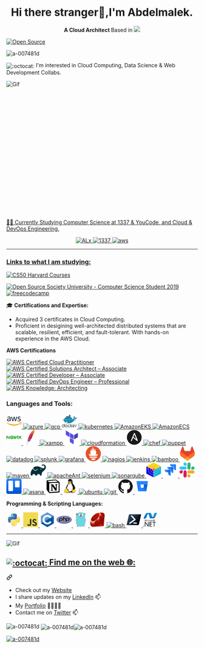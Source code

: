 <h1 align="center">Hi there stranger👋,I'm Abdelmalek.</h1>
<p>
    <center>
      <strong>
        <bold>A Cloud Architect</bold>
      </strong>
<!-- moroccan flag -->
      Based in
      <a target="_blank" rel="noopener noreferrer nofollow" href="https://camo.githubusercontent.com/243aa3eaf36fe291b09c5dffc9e45c97fa59f826d7d6241f1b381c6b86a26c81/68747470733a2f2f63646e2d69636f6e732d706e672e666c617469636f6e2e636f6d2f3531322f3139372f3139373535312e706e67">
        <img src="https://camo.githubusercontent.com/243aa3eaf36fe291b09c5dffc9e45c97fa59f826d7d6241f1b381c6b86a26c81/68747470733a2f2f63646e2d69636f6e732d706e672e666c617469636f6e2e636f6d2f3531322f3139372f3139373535312e706e67" width="13" data-canonical-src="https://cdn-icons-png.flaticon.com/512/197/197551.png" style="max-width: 100%;"></a>
    </center>
</p>   

<!-- CONTRIBUTOR BADGE -->
<p>
  <a href="#github-repositories"><img     
src="https://camo.githubusercontent.com/50b7359617be4555b7d3aa6db8cbe3a10cff5f43384a6912cc139ffa5e288282/68747470733a2f2f696d672e736869656c64732e696f2f62616467652f4f70656e253230536f757263652d436f6e7472696275746f722d707572706c65" alt="Open Source" data-canonical-src="https://img.shields.io/badge/Open%20Source-Contributor-purple" style="max-width: 100%;"></a>
</p>

<p align="left"> <img src="https://komarev.com/ghpvc/?username=a-007481d&label=Profile%20views&color=690eb4&style=flat" alt="a-007481d" /> </p>

<!-- GITHUB EMOJI -->
<p>
    <img class="emoji" title=":octocat:" alt=":octocat:" src="https://github.githubassets.com/images/icons/emoji/octocat.png" height="20" width="20" align="absmiddle">
I'm interested in Cloud Computing, Data Science & Web Development Collabs.
</p>

<!-- 8bit GIF -->

<div dir="auto">
	<animated-image data-catalyst="" style="width: 100%;"><a target="_blank" rel="noopener noreferrer nofollow" href="https://user-images.githubusercontent.com/5251806/172527073-8b11f1a9-c1c9-4d25-b18b-93aa1e37f2de.gif" data-target="animated-image.originalLink"><img align="center" alt="Gif" height="350" src="https://user-images.githubusercontent.com/5251806/172527073-8b11f1a9-c1c9-4d25-b18b-93aa1e37f2de.gif" style="max-width: 100%; display: inline-block;" data-target="animated-image.originalImage"></a>
      <span class="AnimatedImagePlayer" data-target="animated-image.player" hidden="">
        <a data-target="animated-image.replacedLink" class="AnimatedImagePlayer-images" href="https://user-images.githubusercontent.com/5251806/172527073-8b11f1a9-c1c9-4d25-b18b-93aa1e37f2de.gif" target="_blank">       
</div>

<p>🧑‍💻 Currently Studying Computer Science at 1337 & YouCode, and Cloud & DevOps Engineering.</p>

<!-- BIG ASS LOGOS -->

<p align="center" dir="auto">
  <img width=250px src="https://avatars.githubusercontent.com/u/108390987?s=280&v=4" alt="ALx" height="200" style="max-width: 100%;">
  <img width=250px src="https://camo.githubusercontent.com/4ec723080b83573e186d5b9e9fd231db53511e36790b4b724674f2deab8b3330/68747470733a2f2f656e637279707465642d74626e302e677374617469632e636f6d2f696d616765733f713d74626e3a414e6439476354526d2d696b5067437148466957756768584b57703867683834674e6a437a5736632d6653635757384c7374472d7353616d545f4e473549664b4d44636b616545644b317326757371703d434155" alt="1337" height="200" style="max-width: 100%;">
  <img width=250px src="https://www.svgrepo.com/show/376356/aws.svg" alt="aws" height="200" style="max-width: 100%;">

-------

<!-- Links to courses -->
<div>
<p dir="auto"><strong><h3>Links to what I am studying:</h3></strong></p>
  <p dir="auto"><a href="https://pll.harvard.edu/course/cs50-introduction-computer-science"><img src="https://camo.githubusercontent.com/8c26da7a5e3a24db596926b07f22e240a4a911de5edc0d35f928aa434d26bd38/68747470733a2f2f696d672e736869656c64732e696f2f62616467652f4353353048617276617264253230436f75727365732d436f6d706c657465642d726564" alt="CS50 Harvard Courses" data-canonical-src="https://img.shields.io/badge/CS50Harvard%20Courses-Completed-red" style="max-width: 100%;"></a></p>
	
 <p dir="auto"><a href="https://github.com/ossu/computer-science"><img src="https://camo.githubusercontent.com/001747432481c4e93c0e779840804a8f566cd62a97ab06fcbaba7c6497b67fd1/68747470733a2f2f696d672e736869656c64732e696f2f62616467652f4f5353552d636f6d70757465722d2d736369656e63652d626c75652e737667" alt="Open Source Society University - Computer Science Student 2019" data-canonical-src="https://img.shields.io/badge/OSSU-computer--science-blue.svg" style="max-width: 100%;"></a> 
 <a target="_blank" rel="noopener noreferrer nofollow" href="https://www.freecodecamp.org/learn/2022/responsive-web-design/#learn-html-by-building-a-cat-photo-app"><img src="https://img.shields.io/badge/FreeCodeCamp-%2F?logo=freecodecamp&color=black" alt="freecodecamp" data-canonical-src="https://img.shields.io/badge/FreeCodeCamp-%2F?logo=freecodecamp&color=black" style="max-width: 100%;"></a> 
</div>

<!-- CERTIFICATIONS -->

<p dir="auto">🎓 <strong>Certifications and Expertise:</strong></p>
<ul dir="auto">
  <li>Acquired 3 certificates in <!-- diverse areas, including Cloud Computing, Computer Science and AI, showcasing a comprehensive skill set.</li> --> Cloud Computing.</li>
  <li>Proficient in desigining well-architected distributed systems that are scalable, resilient, efficient, and fault-tolerant. With hands-on experience in the AWS Cloud.</li>
  <!--<li>Holding two certificates from Harvard university in Computer Science</li> -->
  </ul>
<p dir="auto"><strong>AWS Certifications</strong></p>
<p dir="auto">
  <a href="https://www.credly.com/badges/095b727d-c089-4956-bd36-1dff7a074bdd" title="AWS Certified Cloud Practitioner" rel="nofollow"><img src="https://images.credly.com/size/120x120/images/00634f82-b07f-4bbd-a6bb-53de397fc3a6/image.png" alt="AWS Certified Cloud Practitioner" data-canonical-src="https://images.credly.com/size/120x120/images/441578ec-c0f3-46cc-95fc-86b27e90cf4f/image.png" style="max-width: 120%;"></a>  
  <a href="https://www.credly.com/org/amazon-web-services/badge/aws-certified-solutions-architect-associate" title="AWS Certified Solutions Architect – Associate" rel="nofollow"><img src="https://images.credly.com/size/120x120/images/0e284c3f-5164-4b21-8660-0d84737941bc/image.png" alt="AWS Certified Solutions Architect – Associate" data-canonical-src="https://images.credly.com/images/0e284c3f-5164-4b21-8660-0d84737941bc/image.png" style="max-width: 100%;"></a>  
  <a href="https://www.credly.com/org/amazon-web-services/badge/aws-certified-developer-associate" title="AWS Certified Developer – Associate" rel="nofollow"><img src="https://images.credly.com/size/120x120/images/b9feab85-1a43-4f6c-99a5-631b88d5461b/image.png" alt="AWS Certified Developer – Associate" data-canonical-src="https://images.credly.com/size/120x120/images/b9feab85-1a43-4f6c-99a5-631b88d5461b/image.png" style="max-width: 100%;"></a> 
  <a href="https://www.credly.com/org/amazon-web-services/badge/aws-certified-devops-engineer-professional" title="AWS Certified DevOps Engineer – Professional" rel="nofollow"><img src="https://images.credly.com/size/120x120/images/bd31ef42-d460-493e-8503-39592aaf0458/image.png" alt="AWS Certified DevOps Engineer – Professional" data-canonical-src="https://images.credly.com/size/120x120/images/bd31ef42-d460-493e-8503-39592aaf0458/image.png" style="max-width: 100%;"></a>   
  <a href="https://www.credly.com/badges/aaff2bc6-d653-4510-8606-45593fc2ebcc"title="AWS Knowledge: Architecting" rel="nofollow"><img src="https://images.credly.com/size/125x125/images/519a6dba-f145-4c1a-85a2-1d173d6898d9/image.png" alt="AWS Knowledge: Architecting" data-canonical-src="https://images.credly.com/size/125x125/images/5bdd6a39-3e03-4444-9510-ecff80c9ce79/image.png" style="max-width: 100%;"></a>
  

<!-- Other Provider-Certs HERE -->



<!-- TOOLS & TECHNOLOGIES -->

<h3 align="left">Languages and Tools:</h3>
<p align="left"> 
	<a href="https://aws.amazon.com" target="_blank" rel="noreferrer"> <img src="https://raw.githubusercontent.com/devicons/devicon/master/icons/amazonwebservices/amazonwebservices-original-wordmark.svg" alt="aws" width="40" height="40"/> </a> <a href="https://azure.microsoft.com/en-in/" target="_blank" rel="noreferrer"> <img src="https://www.vectorlogo.zone/logos/microsoft_azure/microsoft_azure-icon.svg" alt="azure" width="40" height="40"/> </a> <a href="https://cloud.google.com" target="_blank" rel="noreferrer"> <img src="https://www.vectorlogo.zone/logos/google_cloud/google_cloud-icon.svg" alt="gcp" width="40" height="40"/> </a><a href="https://www.docker.com/" target="_blank" rel="noreferrer"> <img src="https://raw.githubusercontent.com/devicons/devicon/master/icons/docker/docker-original-wordmark.svg" alt="docker" width="40" height="40"/> </a> <a href="https://kubernetes.io" target="_blank" rel="noreferrer"> <img src="https://www.vectorlogo.zone/logos/kubernetes/kubernetes-icon.svg" alt="kubernetes" width="40" height="40"/> </a> <a href="https://aws.amazon.com/eks/" target="_blank" rel="noreferrer"> <img src="https://static-00.iconduck.com/assets.00/amazon-eks-icon-1823x2048-53p7vv52.png" alt="AmazonEKS" width="39" height="40"/> </a> <a href="https://aws.amazon.com/ecs/" target="_blank" rel="noreferrer"> <img src="https://static-00.iconduck.com/assets.00/amazon-ecs-color-icon-481x512-uy1j6sqj.png" alt="AmazonECS" width="40" height="40"/> </a><a href="https://nginx.org/en/docs/" target="_blank" rel="noreferrer"> <img src="https://raw.githubusercontent.com/devicons/devicon/master/icons/nginx/nginx-original.svg" alt="nginx" width="40" height="40"/> </a> <a href="https://httpd.apache.org/" target="_blank" rel="noreferrer"> <img src="https://raw.githubusercontent.com/devicons/devicon/master/icons/apache/apache-original.svg" alt="apache" width="40" height="40"/> </a> <a href="https://www.apachefriends.org/" target="_blank" rel="noreferrer"> <img src="https://cdn.worldvectorlogo.com/logos/xampp.svg" alt="xampp" width="40" height="40"/> </a><a href="https://www.terraform.io/" target="_blank" rel="noreferrer"> <img src="https://raw.githubusercontent.com/devicons/devicon/master/icons/terraform/terraform-original.svg" alt="terraform" width="40" height="40"/> </a> <a href="https://aws.amazon.com/cloudformation/" target="_blank" rel="noreferrer"> <img src="https://assets-global.website-files.com/5fa44156cdbcd019ca4c5da7/61cbd1b19527649b523ceb11_aws-cloudformation.png" alt="cloudformation" width="40" height="40"/> </a> <a href="https://www.ansible.com/" target="_blank" rel="noreferrer"> <img src="https://raw.githubusercontent.com/devicons/devicon/master/icons/ansible/ansible-original.svg" alt="ansible" width="40" height="40"/> </a> <a href="https://www.chef.io/" target="_blank" rel="noreferrer"> <img src="https://upload.wikimedia.org/wikipedia/commons/thumb/8/8a/Chef_logo.svg/1083px-Chef_logo.svg.png" alt="chef" width="40" height="40"/> </a> <a href="https://www.puppet.com/" target="_blank" rel="noreferrer"> <img src="https://www.puppet.com/sites/default/themes/custom/puppet/logo.svg" alt="puppet" width="40" height="40"/> </a><a href="https://www.datadoghq.com/" target="_blank" rel="noreferrer"> <img src="https://www.svgrepo.com/show/353635/datadog.svg" alt="datadog" width="40" height="40"/> </a>
<a href="https://www.splunk.com/" target="_blank" rel="noreferrer"> <img src="https://www.svgrepo.com/show/448250/splunk.svg" alt="splunk" width="40" height="40"/> </a>
<a href="https://grafana.com" target="_blank" rel="noreferrer"> <img src="https://www.vectorlogo.zone/logos/grafana/grafana-icon.svg" alt="grafana" width="40" height="40"/> </a> <a href="https://prometheus.io/" target="_blank" rel="noreferrer"> <img src="https://raw.githubusercontent.com/devicons/devicon/master/icons/prometheus/prometheus-original.svg" alt="prometheus" width="40" height="40"/> </a> <a href="https://www.nagios.org/" target="_blank" rel="noreferrer"> <img src="https://encrypted-tbn0.gstatic.com/images?q=tbn:ANd9GcRMGZzeM77O7dRvyHl3AyGf6bFHYOueAHpPfux826phuQ&s" alt="nagios" width="40" height="40"/> </a><a href="https://www.jenkins.io" target="_blank" rel="noreferrer"> <img src="https://www.vectorlogo.zone/logos/jenkins/jenkins-icon.svg" alt="jenkins" width="40" height="40"/> </a> <a href="https://www.atlassian.com/software/bamboo" target="_blank" rel="noreferrer"> <img src="https://www.svgrepo.com/show/353473/bamboo.svg" alt="bamboo" width="40" height="40"/> </a>
<a href="https://about.gitlab.com/" target="_blank" rel="noreferrer"> <img src="https://raw.githubusercontent.com/devicons/devicon/master/icons/gitlab/gitlab-original.svg" alt="gitlab" width="40" height="40"/> </a><a href="https://maven.apache.org/" target="_blank" rel="noreferrer"> <img src="https://www.svgrepo.com/show/354051/maven.svg" alt="maven" width="40" height="40"/> </a> 
<a href="https://gradle.org/" target="_blank" rel="noreferrer"> <img src="https://raw.githubusercontent.com/devicons/devicon/master/icons/gradle/gradle-original.svg" alt="gradle" width="40" height="40"/> </a> <a href="https://ant.apache.org/" target="_blank" rel="noreferrer"> <img src="https://www.vectorlogo.zone/logos/apache_ant/apache_ant-official.svg" alt="apacheAnt" width="40" height="40"/> </a><a href="https://www.selenium.dev/" target="_blank" rel="noreferrer"> <img src="https://www.svgrepo.com/show/354321/selenium.svg" alt="selenium" width="40" height="40"/> </a>
<a href="https://www.sonarsource.com/products/sonarqube/" target="_blank" rel="noreferrer"> <img src="https://raw.githubusercontent.com/detain/svg-logos/master/svg/s/sonarqube-1.svg" alt="sonarqube" width="40" height="40"/> </a> <a href="https://trivy.dev/" target="_blank" rel="noreferrer"> <img src="https://raw.githubusercontent.com/aquasecurity/trivy-docker-extension/main/trivy.svg" alt="trivy" width="40" height="40"/> </a><a href="https://www.atlassian.com/software/jira" target="_blank" rel="noreferrer"> <img src="https://raw.githubusercontent.com/devicons/devicon/master/icons/jira/jira-original.svg" alt="jira" width="40" height="40"/> </a> 
<a href="https://slack.com/" target="_blank" rel="noreferrer"> <img src="https://raw.githubusercontent.com/devicons/devicon/master/icons/slack/slack-original.svg" alt="slack" width="40" height="40"/> </a> <a href="https://trello.com/" target="_blank" rel="noreferrer"> <img src="https://raw.githubusercontent.com/devicons/devicon/master/icons/trello/trello-original.svg" alt="trello" width="40" height="40"/> </a>
<a href="https://asana.com/" target="_blank" rel="noreferrer"> <img src="https://www.svgrepo.com/show/353425/asana.svg" alt="asana" width="40" height="40"/> </a>
<a href="https://www.notion.so/" target="_blank" rel="noreferrer"> <img src="https://raw.githubusercontent.com/devicons/devicon/master/icons/notion/notion-original.svg" alt="notion" width="40" height="40"/> </a><a href="https://www.linux.org/" target="_blank" rel="noreferrer"> <img src="https://raw.githubusercontent.com/devicons/devicon/master/icons/linux/linux-original.svg" alt="linux" width="40" height="40"/> </a> <a href="https://ubuntu.com/" target="_blank" rel="noreferrer"> <img src="https://www.svgrepo.com/show/355338/ubuntu.svg" alt="ubuntu" width="40" height="40"/> </a><a href="https://git-scm.com/" target="_blank" rel="noreferrer"> <img src="https://www.vectorlogo.zone/logos/git-scm/git-scm-icon.svg" alt="git" width="40" height="40"/> </a><a href="https://github.com/A-007481D/" target="_blank" rel="noreferrer"> <img src="https://raw.githubusercontent.com/devicons/devicon/master/icons/github/github-original.svg" alt="github" width="40" height="40"/> </a> <a href="https://bitbucket.org/" target="_blank" rel="noreferrer"> <img src="https://raw.githubusercontent.com/devicons/devicon/master/icons/bitbucket/bitbucket-original.svg" alt="bitbucket" width="40" height="40"/> </a> 

**Programming & Scripting Languages:**

<a href="https://www.python.org" target="_blank" rel="noreferrer"> <img src="https://raw.githubusercontent.com/devicons/devicon/master/icons/python/python-original.svg" alt="python" width="40" height="40"/> </a> <a href="https://developer.mozilla.org/en-US/docs/Web/JavaScript" target="_blank" rel="noreferrer"> <img src="https://raw.githubusercontent.com/devicons/devicon/master/icons/javascript/javascript-original.svg" alt="javascript" width="40" height="40"/> </a> <a href="https://www.cprogramming.com/" target="_blank" rel="noreferrer"> <img src="https://raw.githubusercontent.com/devicons/devicon/master/icons/c/c-original.svg" alt="c" width="40" height="40"/> </a> <a href="https://www.php.net" target="_blank" rel="noreferrer"> <img src="https://raw.githubusercontent.com/devicons/devicon/master/icons/php/php-original.svg" alt="php" width="40" height="40"/> </a> <a href="https://golang.org" target="_blank" rel="noreferrer"> <img src="https://raw.githubusercontent.com/devicons/devicon/master/icons/go/go-original.svg" alt="go" width="40" height="40"/> </a><a href="https://www.ruby-lang.org/en/" target="_blank" rel="noreferrer"> <img src="https://raw.githubusercontent.com/devicons/devicon/master/icons/ruby/ruby-original.svg" alt="ruby" width="40" height="40"/> </a> <a href="https://www.gnu.org/software/bash/" target="_blank" rel="noreferrer"> <img src="https://www.vectorlogo.zone/logos/gnu_bash/gnu_bash-icon.svg" alt="bash" width="40" height="40"/> <a href="https://learn.microsoft.com/en-us/powershell/" target="_blank" rel="noreferrer"> <img src="https://raw.githubusercontent.com/devicons/devicon/master/icons/powershell/powershell-original.svg" alt="powershell" width="40" height="40"/> </a> <a href="https://dotnet.microsoft.com/" target="_blank" rel="noreferrer"> <img src="https://raw.githubusercontent.com/devicons/devicon/master/icons/dot-net/dot-net-original-wordmark.svg" alt="dotnet" width="40" height="40"/> </a> 
<!--<a href="https://flask.palletsprojects.com/en/3.0.x/" target="_blank" rel="noreferrer"> <img src="https://raw.githubusercontent.com/devicons/devicon/master/icons/flask/flask-original.svg" alt="flask" width="40" height="40"/> </a> -->




-------

<!--
 <p dir="auto"><strong>MORE Tools 👀:</strong></p>

<p dir="auto">
	<a target="_blank" rel="noopener noreferrer nofollow" href="https://www.microsoft.com/en-us/power-platform/products/power-bi"><img src="https://img.shields.io/badge/PowerBI-yellow?logo=powerbi" alt="PowerBi" data-canonical-src="https://img.shields.io/badge/PowerBI-yellow?logo=powerbi" style="max-width: 100%;"></a> 
	<a target="_blank" rel="noopener noreferrer nofollow" href="https://www.microsoft.com/en-us/microsoft-365/excel"><img src="https://img.shields.io/badge/Microsoft%20Excel-blank?logo=microsoft%20excel" alt="Excel" data-canonical-src="https://img.shields.io/badge/Microsoft%20Excel-blank?logo=microsoft%20excel" style="max-width: 100%;"></a>
	<a target="_blank" rel="noopener noreferrer nofollow" href="https://numpy.org/doc/stable/"><img src="https://img.shields.io/badge/NumPy-blank?logo=Numpy&color=rgb(77%2C%20171%2C%20207)" alt="NumPy" data-canonical-src="https://img.shields.io/badge/NumPy-blank?logo=Numpy&color=rgb(77%2C%20171%2C%20207)" style="max-width: 100%;"></a>
	<a target="_blank" rel="noopener noreferrer nofollow" href="https://pandas.pydata.org/"><img src="https://img.shields.io/badge/pandas-color?logo=pandas&color=rgb(54%2C16%2C114)" alt="Pandas" data-canonical-src="https://img.shields.io/badge/pandas-color?logo=pandas&color=rgb(54%2C16%2C114)" style="max-width: 100%;"></a> 
	<a target="_blank" rel="noopener noreferrer nofollow" href="https://www.ansible.com/"><img src="https://img.shields.io/badge/Ansible-%2F?logo=ansible&color=rgb(0%2C0%2C0)" alt="Ansible" data-canonical-src="https://img.shields.io/badge/Ansible-%2F?logo=ansible&color=rgb(0%2C0%2C0)" style="max-width: 100%;"></a>
	<a target="_blank" rel="noopener noreferrer nofollow" href=""><img src="https://img.shields.io/badge/Jira-jira?logo=jira&color=rgb(0%2C%2082%2C%20204)" alt="Jira" data-canonical-src="https://img.shields.io/badge/Jira-jira?logo=jira&color=rgb(0%2C%2082%2C%20204)" style="max-width: 100%;"></a>
	<a target="_blank" rel="noopener noreferrer nofollow" href="https://trello.com/"><img src="https://img.shields.io/badge/Trello-%2F?logo=trello&color=rgb(0%2C%2082%2C%20204)" alt="Trello" data-canonical-src="https://img.shields.io/badge/Trello-%2F?logo=trello&color=rgb(0%2C%2082%2C%20204)" style="max-width: 100%;"></a>
	<a target="_blank" rel="noopener noreferrer nofollow" href="https://www.notion.so/"><img src="https://img.shields.io/badge/Notion-%2F?logo=notion&color=rgb(0%2C%200%2C%200)" alt="Notion" data-canonical-src="https://img.shields.io/badge/Notion-%2F?logo=notion&color=rgb(0%2C%200%2C%200)" style="max-width: 100%;"></a>
	<a target="_blank" rel="noopener noreferrer nofollow" href="https://code.visualstudio.com/"><img src="https://img.shields.io/badge/VS_Code-%2F?logo=visual%20studio%20code&logoColor=blue&labelColor=white&color=white" alt="VS CODE" data-canonical-src="https://img.shields.io/badge/VS_Code-%2F?logo=visual%20studio%20code&logoColor=blue&labelColor=white&color=white" style="max-width: 100%;"></a> </div>  
 -->
 
<div dir="auto">
	<animated-image data-catalyst="" style="width: 100%;"><a target="_blank" rel="noopener noreferrer nofollow" href="" data-target="animated-image.originalLink"><img align="center" alt="Gif" max-height: 100%; src="https://miro.medium.com/v2/resize:fit:1400/1*pCaz29jmBaD-KHaS4dlKaQ.gif" style="max-width: 100%; display: inline-block;" data-target="animated-image.originalImage"></a>
      <span class="AnimatedImagePlayer" data-target="animated-image.player" hidden="">
        <a data-target="animated-image.replacedLink" class="AnimatedImagePlayer-images" href="" target="_blank">       
</div>

<!-- BIG ASS OWL -->

<!-- <div dir="auto">
  <a target="_blank" rel="noopener noreferrer nofollow" href="https://camo.githubusercontent.com/fe754c47baa8b2172fc70171165d7411a770cd23098d349664ed5b2c81045b54/68747470733a2f2f6f776c6265727473696f2d726573697a65642e73332e616d617a6f6e6177732e636f6d2f506f707065722e7073642e66756c6c2e706e67"><img align="right" width="40%" src="https://camo.githubusercontent.com/fe754c47baa8b2172fc70171165d7411a770cd23098d349664ed5b2c81045b54/68747470733a2f2f6f776c6265727473696f2d726573697a65642e73332e616d617a6f6e6177732e636f6d2f506f707065722e7073642e66756c6c2e706e67" data-canonical-src="https://owlbertsio-resized.s3.amazonaws.com/Popper.psd.full.png" style="max-width: 100%;"></a> -->
</div>

<!-- PROJECTS -->

<!-- <p dir="auto">🚀 <strong>Project Highlights:</strong></p>
<ul dir="auto">
  <li>Spearheaded transformative projects such as "Urban Transportation Rejuvenated", "Moroccan currency converter", and "Coke-Machine", showcasing my ability to deliver impactful solutions.</li>
  <li>Currently engaged in ongoing initiatives like the "Bitcoin Price Index" and "Moroccan Traditional Food Restaurant Order Calculator", demonstrating a commitment to continuous innovation.</li>
  </ul> -->

<!-- EDUCATION & FORMATIONS -->

<!-- <p dir="auto">📚 <strong>Education Journey:</strong></p>
<ul dir="auto">
<li>Completed a rigorous Mathematics curriculum at the Open Source Society University, collaborating with prestigious institutions such as Harvard, MIT, and Arizona State University.</li>
<li>Pursuing an Engineer's degree in Data Science at ExploreAI Academy, specializing in ML, data analysis, and statistical modeling.</li>
<li>Completed the ALX Program, in which I have contributed actively to collaborative projects and honing teamwork and communication skills.</li>
</ul> -->

<!-- FIND ME ON THE WEB/LINKS -->

<div class="markdown-heading" dir="auto"><h2 class="heading-element" dir="auto"><img class="emoji" title=":octocat:" alt=":octocat:" src="https://github.githubassets.com/images/icons/emoji/octocat.png" height="20" width="20" align="absmiddle"> Find me on the web 🌐:</h2><a id="user-content-octocat-find-me-around-the-web-" class="anchor" aria-label="Permalink: :octocat: Find me on the web 🌐:" href="#octocat-find-me-around-the-web-"><svg class="octicon octicon-link" viewBox="0 0 16 16" version="1.1" width="16" height="16" aria-hidden="true"><path d="m7.775 3.275 1.25-1.25a3.5 3.5 0 1 1 4.95 4.95l-2.5 2.5a3.5 3.5 0 0 1-4.95 0 .751.751 0 0 1 .018-1.042.751.751 0 0 1 1.042-.018 1.998 1.998 0 0 0 2.83 0l2.5-2.5a2.002 2.002 0 0 0-2.83-2.83l-1.25 1.25a.751.751 0 0 1-1.042-.018.751.751 0 0 1-.018-1.042Zm-4.69 9.64a1.998 1.998 0 0 0 2.83 0l1.25-1.25a.751.751 0 0 1 1.042.018.751.751 0 0 1 .018 1.042l-1.25 1.25a3.5 3.5 0 1 1-4.95-4.95l2.5-2.5a3.5 3.5 0 0 1 4.95 0 .751.751 0 0 1-.018 1.042.751.751 0 0 1-1.042.018 1.998 1.998 0 0 0-2.83 0l-2.5 2.5a1.998 1.998 0 0 0 0 2.83Z"></path></svg></a></div>
<ul dir="auto">
  <li>Check out my <a href="" rel="nofollow">Website</a> </li>
  <li>I share updates on my <a href="https://www.linkedin.com/in/abdelmalek-labid/" rel="nofollow">LinkedIn</a> 📫</li>
  <li>My <a href="">Portfolio</a> 👨🏼‍💻💼</li>
  <li>Contact me on <a href="" rel="nofollow">Twitter</a> 📫</li>
  </ul>






 <!-- REACTIVATE LATER -->

<p><img align="left" src="https://github-readme-stats.vercel.app/api/top-langs?username=a-007481d&show_icons=true&theme=tokyonight&locale=en&layout=compact" alt="a-007481d" /></p>

<p>&nbsp;<img align="center" src="https://github-readme-stats.vercel.app/api?username=a-007481d&show_icons=true&theme=tokyonight&title_color=000000&bg_color=fcfcfc&locale=en" alt="a-007481d"/><img align="center" src="https://github-readme-streak-stats.herokuapp.com/?user=a-007481d&theme=dark" alt="a-007481d" /></p>

 <!-- GITHUB TROPHYS -->
 
<p align="left"> <a href="https://github.com/ryo-ma/github-profile-trophy"><img src="https://github-profile-trophy.vercel.app/?username=a-007481d" alt="a-007481d" /></a> </p>

<!-- <h3 align="left">Connect with me:</h3>
<p align="left">
<a href="https://twitter.com/justanicon" target="blank"><img align="center" src="https://raw.githubusercontent.com/rahuldkjain/github-profile-readme-generator/master/src/images/icons/Social/twitter.svg" alt="justanicon" height="30" width="40" /></a>
<a href="https://linkedin.com/in/abdelmakek-labid" target="blank"><img align="center" src="https://raw.githubusercontent.com/rahuldkjain/github-profile-readme-generator/master/src/images/icons/Social/linked-in-alt.svg" alt="abdelmakek-labid" height="30" width="40" /></a>
</p> -->
